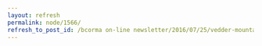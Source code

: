 ```yaml
---
layout: refresh
permalink: node/1566/
refresh_to_post_id: /bcorma on-line newsletter/2016/07/25/vedder-mountain-closure-to-repair-parmenter-road-important-notice
---
```

